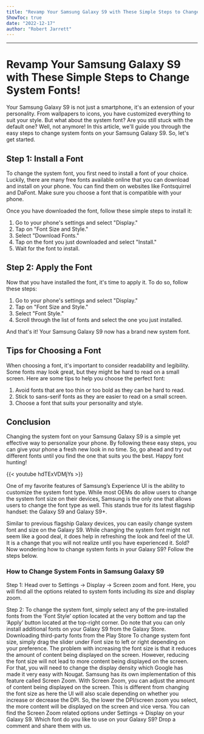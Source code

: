 ```yaml
---
title: "Revamp Your Samsung Galaxy S9 with These Simple Steps to Change System Fonts!"
ShowToc: true 
date: "2022-12-17"
author: "Robert Jarrett"
---
```

*****
# Revamp Your Samsung Galaxy S9 with These Simple Steps to Change System Fonts!

Your Samsung Galaxy S9 is not just a smartphone, it's an extension of your personality. From wallpapers to icons, you have customized everything to suit your style. But what about the system font? Are you still stuck with the default one? Well, not anymore! In this article, we'll guide you through the easy steps to change system fonts on your Samsung Galaxy S9. So, let's get started.

## Step 1: Install a Font

To change the system font, you first need to install a font of your choice. Luckily, there are many free fonts available online that you can download and install on your phone. You can find them on websites like Fontsquirrel and DaFont. Make sure you choose a font that is compatible with your phone.

Once you have downloaded the font, follow these simple steps to install it:

1. Go to your phone's settings and select "Display."
2. Tap on "Font Size and Style."
3. Select "Download Fonts."
4. Tap on the font you just downloaded and select "Install."
5. Wait for the font to install.

## Step 2: Apply the Font

Now that you have installed the font, it's time to apply it. To do so, follow these steps:

1. Go to your phone's settings and select "Display."
2. Tap on "Font Size and Style."
3. Select "Font Style."
4. Scroll through the list of fonts and select the one you just installed.

And that's it! Your Samsung Galaxy S9 now has a brand new system font.

## Tips for Choosing a Font

When choosing a font, it's important to consider readability and legibility. Some fonts may look great, but they might be hard to read on a small screen. Here are some tips to help you choose the perfect font:

1. Avoid fonts that are too thin or too bold as they can be hard to read.
2. Stick to sans-serif fonts as they are easier to read on a small screen.
3. Choose a font that suits your personality and style.

## Conclusion

Changing the system font on your Samsung Galaxy S9 is a simple yet effective way to personalize your phone. By following these easy steps, you can give your phone a fresh new look in no time. So, go ahead and try out different fonts until you find the one that suits you the best. Happy font hunting!

{{< youtube hdTExVDMjYs >}} 



One of my favorite features of Samsung’s Experience UI is the ability to customize the system font type. While most OEMs do allow users to change the system font size on their devices, Samsung is the only one that allows users to change the font type as well. This stands true for its latest flagship handset: the Galaxy S9 and Galaxy S9+.

Similar to previous flagship Galaxy devices, you can easily change system font and size on the Galaxy S9. While changing the system font might not seem like a good deal, it does help in refreshing the look and feel of the UI. It is a change that you will not realize until you have experienced it. Sold? Now wondering how to change system fonts in your Galaxy S9? Follow the steps below.

 
### How to Change System Fonts in Samsung Galaxy S9


Step 1: Head over to Settings -> Display -> Screen zoom and font. Here, you will find all the options related to system fonts including its size and display zoom.

Step 2: To change the system font, simply select any of the pre-installed fonts from the ‘Font Style’ option located at the very bottom and tap the ‘Apply’ button located at the top-right corner.
Do note that you can only install additional fonts on your Galaxy S9 from the Galaxy Store. Downloading third-party fonts from the Play Store
To change system font size, simply drag the slider under Font size to left or right depending on your preference.
The problem with increasing the font size is that it reduces the amount of content being displayed on the screen. However, reducing the font size will not lead to more content being displayed on the screen. For that, you will need to change the display density which Google has made it very easy with Nougat.
Samsung has its own implementation of this feature called Screen Zoom. With Screen Zoom, you can adjust the amount of content being displayed on the screen. This is different from changing the font size as here the UI will also scale depending on whether you increase or decrease the DPI. So, the lower the DPI/screen zoom you select, the more content will be displayed on the screen and vice versa.
You can find the Screen Zoom related options under Settings -> Display on your Galaxy S9.
Which font do you like to use on your Galaxy S9? Drop a comment and share them with us.




